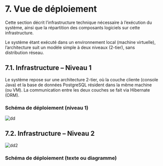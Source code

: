 # 7. Vue de déploiement

Cette section décrit l’infrastructure technique nécessaire à l’exécution du système, ainsi que la répartition des composants logiciels sur cette infrastructure.

Le système étant exécuté dans un environnement local (machine virtuelle), l’architecture suit un modèle simple à deux niveaux (2-tier), sans distribution réseau.

## 7.1. Infrastructure – Niveau 1
Le système repose sur une architecture 2-tier, où la couche cliente (console Java) et la base de données PostgreSQL résident dans la même machine (ou VM).
La communication entre les deux couches se fait via Hibernate (ORM).

### Schéma de déploiement (niveau 1)
![dd](https://img.plantuml.biz/plantuml/svg/ZP5DIiD068RtWTpX9HkJHIYu52fDsuKKOwE5hjnC9nzrC9alp4oA889ty1Bs7Bs99t6cMlyG4OQi7jxdcSd8Ec5StpPnv9Hh25CbraQqBQ7sPxVj6bRKadPuUNn2OUIDSYHTRmZ7kLDauYYEZZ0S3d71rDUGZGfqkYpHi1H-adjKaomWSQJPpoQby3EQtbdw0cS9xkC8aDnshCDGKdHTewHmYZMg-U9QfpEn4PYmjkpNSvJBIPR4qSFF4ajcGxt1U8gqOklMXXQNvx-67D1qolAMpA6Y5awiXFNWE7p3Yx3MkorPV0v-L_iiJNUXTNvLOgC4pjIAZ1QE1hEgU9F_yqx8yzE_rJX18UNksUvDmPX-w3205sOXRKIwtl_ZLm00)

## 7.2. Infrastructure – Niveau 2
![dd2](https://img.plantuml.biz/plantuml/svg/fPD1IiD058RtWTpXaOq9KheNAaqQiOPMemdgefjfyXe79pDnCgc82Dx1KxJNw4qyYPDODQr52i8iilZd_x__lKo_L4IgAcUceQXY23ubcIHvZf3gireKJ53CaIjuVtq3joWOJOYYWiCDJi6E2abv1fuG2WuX5ANA94QN8ySqJEC0UhqUd0kiKaWOhKriJkOq8meh2OyuTMg5QN2Xmwp1RudES2nuDWq0ZKbd955WdN65KdyYL8eoMZRI2H_6uv5c2CYSH8caXPfmExvxof4XcNNTmBrrBDDusGOhKSxhAF9LRRRHQeCmsg7rHNAF4ZhGlhHcJaHU25wNihOcfzdQenjV3tR2JKdvkGZ1-Mg1vIuOpsz1j3QmPaY98esDvMsR_OWtiw-GDQ3hkFyC73gTuxtAmv6EVQXMIwN1Xd4SWdrw4dV3YoXk_gMzF9gmlshgbC3t1jyRzlLm80ZT9gAFF6rUmWS0)

### Schéma de déploiement (texte ou diagramme)
